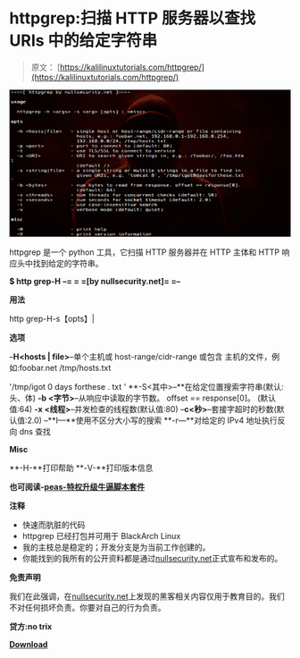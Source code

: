 # httpgrep:扫描 HTTP 服务器以查找 URIs 中的给定字符串

> 原文： [https://kalilinuxtutorials.com/httpgrep/](https://kalilinuxtutorials.com/httpgrep/)

[![httpgrep : Scans HTTP Servers To Find Given Strings In URIs](img//6283e0051c7ee4f3187505d8391815da.png "httpgrep : Scans HTTP Servers To Find Given Strings In URIs")](https://1.bp.blogspot.com/-Mg-YO_sc7pY/XqUCaOMYk9I/AAAAAAAAGEM/y36PkhK8-d4UDeOf0kxRMOpt0dDM2FQWQCLcBGAsYHQ/s1600/httpgrep%25281%2529.png)

httpgrep 是一个 python 工具，它扫描 HTTP 服务器并在 HTTP 主体和 HTTP 响应头中找到给定的字符串。

**$ http grep-H**
**–= = =[by nullsecurity.net]= =–**

**用法**

http grep-H-s【opts】|

**选项**

–**H<hosts | file>**–单个主机或 host-range/cidr-range 或包含
主机的文件，例如:foobar.net /tmp/hosts.txt

'/tmp/igot 0 days forthese . txt '
**-S<其中>–**在给定位置搜索字符串(默认:头、体)
**-b <字节>**–从响应中读取的字节数。 offset == response[0]。
(默认值:64)
**-x <线程>**–并发检查的线程数(默认值:80)
–**c<秒>**–套接字超时的秒数(默认值:2.0)
–**I—**使用不区分大小写的搜索
**-r—**对给定的 IPv4 地址执行反向 dns 查找

**Misc**

**-H-**打印帮助
**-V-**打印版本信息

**也可阅读-[peas-特权升级牛逼脚本套件](https://kalilinuxtutorials.com/peass/)**

**注释**

*   快速而肮脏的代码
*   httpgrep 已经打包并可用于 BlackArch Linux
*   我的主枝总是稳定的；开发分支是为当前工作创建的。
*   你能找到的我所有的公开资料都是通过[nullsecurity.net](https://www.nullsecurity.net)正式宣布和发布的。

**免责声明**

我们在此强调，在[nullsecurity.net](http://nullsecurity.net)上发现的黑客相关内容仅用于教育目的。我们不对任何损坏负责。你要对自己的行为负责。

**贷方:no trix**

[**Download**](https://github.com/noptrix/httpgrep)